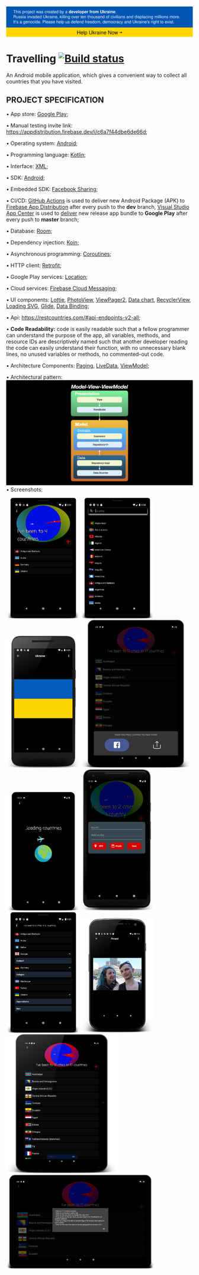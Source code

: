 [![Stand With Ukraine](https://raw.githubusercontent.com/vshymanskyy/StandWithUkraine/main/banner-direct-single.svg)](https://stand-with-ukraine.pp.ua)
# Travelling [![Build status](https://build.appcenter.ms/v0.1/apps/6ef58ca2-721c-4622-bfe7-336d4c6d7d01/branches/master/badge)](https://appcenter.ms)

An Android mobile application, which gives a convenient way to collect all countries that you have
visited.

## PROJECT SPECIFICATION

• App store: [Google Play](https://play.google.com/store/apps/details?id=ua.turskyi.travelling);

• Manual testing invite link: https://appdistribution.firebase.dev/i/c6a7f44dbe6de66d;

• Operating system: [Android](https://www.android.com/);

• Programming language: [Kotlin](https://kotlinlang.org/);

• Interface: [XML](https://developer.android.com/guide/topics/ui/declaring-layout);

• SDK: [Android](https://developer.android.com/studio/intro);

• Embedded SDK: [Facebook Sharing](https://developers.facebook.com/docs/sharing/android);

• CI/CD: [GitHub Actions](https://docs.github.com/en/actions) is used to deliver new Android
Package (APK) to [Firebase App Distribution](https://firebase.google.com/docs/app-distribution)
after every push to the **dev** branch,
[Visual Studio App Center](https://docs.microsoft.com/en-us/appcenter/) is used
to [deliver](https://appcenter.ms/users/Turskyi/apps/Travelling/build/branches/master) new release
app bundle to **Google Play** after every push to **master** branch;

• Database: [Room](https://developer.android.com/training/data-storage/room);

• Dependency injection: [Koin](https://insert-koin.io/docs/reference/introduction);

• Asynchronous programming: [Coroutines](https://developer.android.com/kotlin/coroutines);

• HTTP client: [Retrofit](https://square.github.io/retrofit/);

• Google Play services: [Location](https://developer.android.com/training/location);

• Cloud services: [Firebase Cloud Messaging](https://firebase.google.com/docs/cloud-messaging);

• UI components: [Lottie](https://lottiefiles.com/what-is-lottie),
[PhotoView](https://github.com/Baseflow/PhotoView),
[ViewPager2](https://developer.android.com/jetpack/androidx/releases/viewpager2),
[Data chart](https://weeklycoding.com/mpandroidchart/),
[RecyclerView](http://www.recyclerview.org/),
[Loading SVG](https://github.com/corouteam/GlideToVectorYou),
[Glide](https://bumptech.github.io/glide/),
[Data Binding](https://developer.android.com/topic/libraries/data-binding);

• Api: https://restcountries.com/#api-endpoints-v2-all;

• **Code Readability:** code is easily readable such that a fellow programmer can understand the
purpose of the app, all variables, methods, and resource IDs are descriptively named such that
another developer reading the code can easily understand their function, with no unnecessary blank lines,
no unused variables or methods, no commented-out code.

• Architecture Components:
[Paging](https://developer.android.com/topic/libraries/architecture/paging),
[LiveData](https://developer.android.com/topic/libraries/architecture/livedata),
[ViewModel](https://developer.android.com/topic/libraries/architecture/viewmodel);

• Architectural pattern:
<br>
<a href="https://en.wikipedia.org/wiki/Model%E2%80%93view%E2%80%93viewmodel">
<img src="documentation/android_model_view_viewmodel.jpeg" width="800" >
</a>
</br>
• Screenshots:

<img src="screenshots/device-2020-06-05-085243.png" width="200" ><img src="screenshots/device-2020-06-05-085456.png" width="200" >
<img src="screenshots/device-2020-06-05-090524.png" width="200" ><img src="screenshots/device-2020-06-28-164528.png" width="300" >
<img src="screenshots/device-2020-10-18-103522.png" width="200" ><img src="screenshots/device-2020-10-18-103111.png" width="200" >
<img src="screenshots/device-2020-06-05-090129.png" width="200" ><img src="screenshots/device-2020-06-05-091508.png" width="200" >
<img src="screenshots/device-2020-06-05-094730.png" width="300" ><img src="screenshots/device-2020-06-28-162902.png" width="400" >
